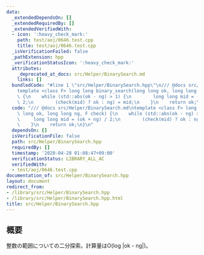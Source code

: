 ```yaml
---
data:
  _extendedDependsOn: []
  _extendedRequiredBy: []
  _extendedVerifiedWith:
  - icon: ':heavy_check_mark:'
    path: test/aoj/0646.test.cpp
    title: test/aoj/0646.test.cpp
  _isVerificationFailed: false
  _pathExtension: hpp
  _verificationStatusIcon: ':heavy_check_mark:'
  attributes:
    _deprecated_at_docs: src/Helper/BinarySearch.md
    links: []
  bundledCode: "#line 1 \"src/Helper/BinarySearch.hpp\"\n/// @docs src/Helper/BinarySearch.md\n\
    template <class F> long long binary_search(long long ok, long long ng, F check)\
    \ {\n    while (std::abs(ok - ng) > 1) {\n        long long mid = (ok + ng) /\
    \ 2;\n        (check(mid) ? ok : ng) = mid;\n    }\n    return ok;\n}\n"
  code: "/// @docs src/Helper/BinarySearch.md\ntemplate <class F> long long binary_search(long\
    \ long ok, long long ng, F check) {\n    while (std::abs(ok - ng) > 1) {\n   \
    \     long long mid = (ok + ng) / 2;\n        (check(mid) ? ok : ng) = mid;\n\
    \    }\n    return ok;\n}\n"
  dependsOn: []
  isVerificationFile: false
  path: src/Helper/BinarySearch.hpp
  requiredBy: []
  timestamp: '2020-04-28 01:08:47+09:00'
  verificationStatus: LIBRARY_ALL_AC
  verifiedWith:
  - test/aoj/0646.test.cpp
documentation_of: src/Helper/BinarySearch.hpp
layout: document
redirect_from:
- /library/src/Helper/BinarySearch.hpp
- /library/src/Helper/BinarySearch.hpp.html
title: src/Helper/BinarySearch.hpp
---
```

## 概要
整数の範囲についての二分探索。計算量はO(log |ok - ng|)。
